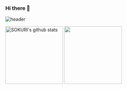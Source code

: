 ### Hi there 👋
![header](https://capsule-render.vercel.app/api?type=waving&color=gradient&height=250&section=header&text=hidanbeing~&fontSize=50&width=100%)


<a href="https://github.com/imysh578"><img align="center" style="height:180px" src="https://github-readme-stats.vercel.app/api?username=hidanbeing&show_icons=true&include_all_commits=true&theme=rose&hide_border=true" alt="SOKURI's github stats" /></a>
<a href="https://github.com/imysh578"><img align="center" style="height:180px" src="https://github-readme-stats.vercel.app/api/top-langs/?username=hidanbeing&layout=compact&theme=rose&hide_border=true" /></a> 



